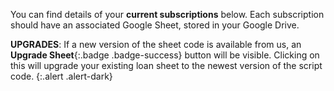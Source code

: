 You can find details of your __current subscriptions__ below. Each subscription should have an associated Google Sheet, stored in your Google Drive.

__UPGRADES__: If a new version of the sheet code is available from us, an __Upgrade Sheet__{:.badge .badge-success} button will be visible. Clicking on this will upgrade your existing loan sheet to the newest version of the script code.
{:.alert .alert-dark}